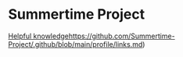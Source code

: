 # Summertime Project

[Helpful knowledge](https://github.com/Summertime-Project/.github/blob/main/profile/links.md)https://github.com/Summertime-Project/.github/blob/main/profile/links.md)
